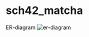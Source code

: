 # sch42_matcha
ER-diagram
![er-diagram](https://github.com/Dindonpingpong/sch42_matcha.git/er.png?raw=true)